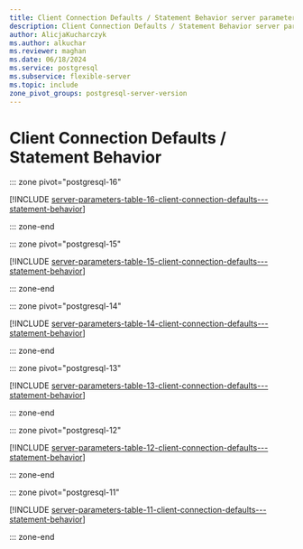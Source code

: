 ```yaml
---
title: Client Connection Defaults / Statement Behavior server parameters
description: Client Connection Defaults / Statement Behavior server parameters for Azure Database for PostgreSQL - Flexible Server.
author: AlicjaKucharczyk
ms.author: alkuchar
ms.reviewer: maghan
ms.date: 06/18/2024
ms.service: postgresql
ms.subservice: flexible-server
ms.topic: include
zone_pivot_groups: postgresql-server-version
---
```

# Client Connection Defaults / Statement Behavior


::: zone pivot="postgresql-16"

[!INCLUDE [server-parameters-table-16-client-connection-defaults---statement-behavior](./includes/server-parameters-table-16-client-connection-defaults---statement-behavior.md)]

::: zone-end


::: zone pivot="postgresql-15"

[!INCLUDE [server-parameters-table-15-client-connection-defaults---statement-behavior](./includes/server-parameters-table-15-client-connection-defaults---statement-behavior.md)]

::: zone-end


::: zone pivot="postgresql-14"

[!INCLUDE [server-parameters-table-14-client-connection-defaults---statement-behavior](./includes/server-parameters-table-14-client-connection-defaults---statement-behavior.md)]

::: zone-end


::: zone pivot="postgresql-13"

[!INCLUDE [server-parameters-table-13-client-connection-defaults---statement-behavior](./includes/server-parameters-table-13-client-connection-defaults---statement-behavior.md)]

::: zone-end


::: zone pivot="postgresql-12"

[!INCLUDE [server-parameters-table-12-client-connection-defaults---statement-behavior](./includes/server-parameters-table-12-client-connection-defaults---statement-behavior.md)]

::: zone-end


::: zone pivot="postgresql-11"

[!INCLUDE [server-parameters-table-11-client-connection-defaults---statement-behavior](./includes/server-parameters-table-11-client-connection-defaults---statement-behavior.md)]

::: zone-end


